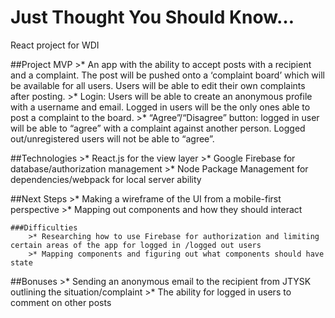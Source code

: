 # Just Thought You Should Know… 

React project for WDI

##Project MVP
	>* An app with the ability to accept posts with a recipient and a complaint. The post will be pushed onto a ‘complaint board’ which will be available for all users. Users will be able to edit their own complaints after posting.
	>* Login: Users will be able to create an anonymous profile with a username and email. Logged in users will be the only ones able to post a complaint to the board.
	>* “Agree”/“Disagree” button: logged in user will be able to “agree” with a complaint against another person. Logged out/unregistered users will not be able to “agree”.

##Technologies
	>* React.js for the view layer
	>* Google Firebase for database/authorization management
	>* Node Package Management for dependencies/webpack for local server ability

##Next Steps
	>* Making a wireframe of the UI from a mobile-first perspective
	>* Mapping out components and how they should interact

	###Difficulties
		>* Researching how to use Firebase for authorization and limiting certain areas of the app for logged in /logged out users
		>* Mapping components and figuring out what components should have state

##Bonuses
	>* Sending an anonymous email to the recipient from JTYSK outlining the situation/complaint
	>* The ability for logged in users to comment on other posts
